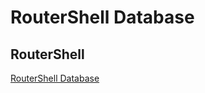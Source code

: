 # RouterShell Database

## RouterShell

[RouterShell Database](../../lib/db/sqlite_db/db_schema.sql)